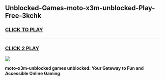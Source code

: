 
## Unblocked-Games-moto-x3m-unblocked-Play-Free-3kchk
<h3>
<a href="https://premium76.site?title=moto-x3m-unblocked&ref=10A">CLICK TO PLAY</a></h3>
<hr>

<h3>
<a href="https://premium76.site?title=moto-x3m-unblocked&ref=10A">CLICK 2 PLAY</a>
  
</h3>

<a href="https://premium76.site?title=moto-x3m-unblocked&ref=10A"><img src="https://clearcache.store/games.png"></a>


**moto-x3m-unblocked games unblocked: Your Gateway to Fun and Accessible Online Gaming**
